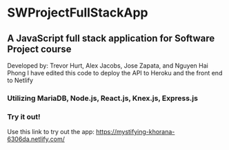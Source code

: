# SWProjectFullStackApp
##  A JavaScript full stack application for Software Project course
Developed by: Trevor Hurt, Alex Jacobs, Jose Zapata, and Nguyen Hai Phong
I have edited this code to deploy the API to Heroku and the front end to Netlify
### Utilizing MariaDB, Node.js, React.js, Knex.js, Express.js

### Try it out!
Use this link to try out the app: https://mystifying-khorana-6306da.netlify.com/